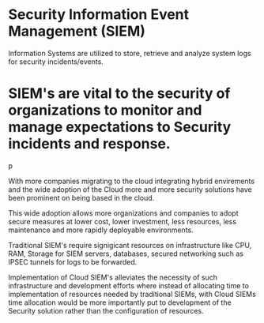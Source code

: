 <h1>Security Information Event Management (SIEM)</h1>
<p>Information Systems are utilized to store, retrieve and analyze system logs for security incidents/events.</p>
<h1>SIEM's are vital to the security of organizations to monitor and manage expectations to Security incidents and  response.</h1>p
<p>With more companies migrating to the cloud integrating hybrid envirements and the wide adoption of the Cloud more and more security solutions have been prominent on being based in the cloud.</p>
<p>This wide adoption allows more organizations and companies to adopt secure measures at lower cost, lower investment, less resources, less maintenance and more rapidly deployable environments.</p>
<p>Traditional SIEM's require signigicant resources on infrastructure like CPU, RAM, Storage for SIEM servers, databases, secured networking such as IPSEC tunnels for logs to be forwarded.</p>
<p>Implementation of Cloud SIEM's alleviates the necessity of such infrastructure and development efforts where instead of allocating time to implementation of resources needed by traditional SIEMs, with Cloud SIEMs time allocation would be more importantly put to development of the Security solution rather than the configuration of resources.</p>
